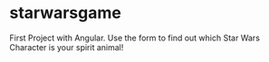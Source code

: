 # starwarsgame
First Project with Angular. Use the form to find out which Star Wars Character is your spirit animal!
